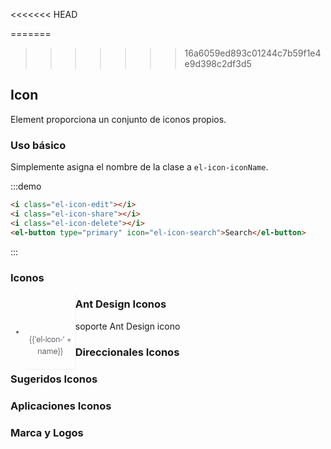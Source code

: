<<<<<<< HEAD
<script>
  var iconList = require('examples/icon.json');
  import IconSet from 'examples/components/IconSet.vue';
  export default {
    components: {
      IconSet
    },
    data() {
      return {
        icons: iconList
      };
    }
  }
</script>

<style>
  .demo-icon .source > i {
    color: #606266;
    margin: 0 20px;
    font-size: 1.5em;
    vertical-align: middle;
  }

  .demo-icon .source > button {
    margin: 0 20px;
  }

  .page-component .content  ul.icon-list {
    overflow: hidden;
    list-style: none;
    padding: 0;
    border: solid 1px #eaeefb;
    border-radius: 4px;
  }
  .icon-list li {
    float: left;
    width: 16.66%;
    text-align: center;
    height: 120px;
    line-height: 120px;
    color: #666;
    font-size: 13px;
    transition: color .15s linear;
    
    border-right: 1px solid #eee;
    border-bottom: 1px solid #eee;
    margin-right: -1px;
    margin-bottom: -1px;
    
    @utils-vertical-center;
    
    span {
      display: inline-block;
      line-height: normal;
      vertical-align: middle;
      font-family: 'Helvetica Neue',Helvetica,'PingFang SC','Hiragino Sans GB','Microsoft YaHei',SimSun,sans-serif;
      color: #99a9bf;
    }
    i {
      display: block;
      font-size: 32px;
      margin-bottom: 15px;
      color: #606266;
    }
    .icon-name {
      display: inline-block;
      padding: 0 3px;
      height: 1em;
      color: #606266;
    }
    &:hover {
      color: rgb(92, 182, 255);
    }
  }
</style>

=======
>>>>>>> 16a6059ed893c01244c7b59f1e4e9d398c2df3d5
## Icon

Element proporciona un conjunto de iconos propios.

### Uso básico

Simplemente asigna el nombre de la clase a `el-icon-iconName`.

:::demo

```html
<i class="el-icon-edit"></i>
<i class="el-icon-share"></i>
<i class="el-icon-delete"></i>
<el-button type="primary" icon="el-icon-search">Search</el-button>

```
:::

### Iconos

<ul class="icon-list">
  <li v-for="name in $icon" :key="name">
    <span>
      <i :class="'el-icon-' + name"></i>
      <span class="icon-name">{{'el-icon-' + name}}</span>
    </span>
  </li>
</ul>


### Ant Design Iconos


soporte Ant Design icono


### Direccionales Iconos

<div>
 <IconSet catigory="direction"></IconSet>
</div>


### Sugeridos Iconos

<div>
 <IconSet catigory="suggestion"></IconSet>
</div>

### Aplicaciones Iconos
<div>
 <IconSet catigory="other"></IconSet>
</div>

### Marca y Logos
<div>
 <IconSet catigory="logo"></IconSet>
</div>
